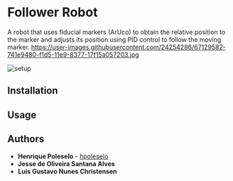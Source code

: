 # Follower Robot
A robot that uses fiducial markers (ArUco) to obtain the relative position to the marker and adjusts its position using PID control to follow the moving marker.
https://user-images.githubusercontent.com/24254286/67129582-741e9480-f1d5-11e9-8377-17f15a057203.jpg

![setup](https://user-images.githubusercontent.com/24254286/67129582-741e9480-f1d5-11e9-8377-17f15a057203.jpg)

## Installation

## Usage

## Authors

* **Henrique Poleselo** - [hpoleselo](https://github.com/hpoleselo)
* **Jesse de Oliveira Santana Alves**
* **Luis Gustavo Nunes Christensen**
